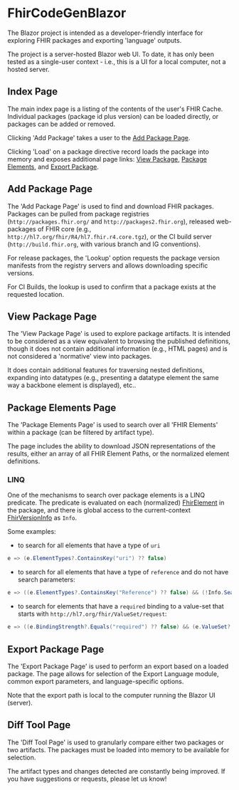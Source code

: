 # FhirCodeGenBlazor

The Blazor project is intended as a developer-friendly interface for exploring FHIR packages and exporting 'language' outputs.

The project is a server-hosted Blazor web UI.  To date, it has only been tested as a single-user context - i.e., this is a UI for a local computer, not a hosted server.

## Index Page

The main index page is a listing of the contents of the user's FHIR Cache.  Individual packages (package id plus version) can be loaded directly, or packages can be added or removed.

Clicking 'Add Package' takes a user to the [Add Package Page](#add-package-page).

Clicking 'Load' on a package directive record loads the package into memory and exposes additional page links: [View Package](#view-package-page), [Package Elements](#package-elements-page), and [Export Package](#export-package-page).

## Add Package Page

The 'Add Package Page' is used to find and download FHIR packages.  Packages can be pulled from package registries (`http://packages.fhir.org/` and `http://packages2.fhir.org`), released web-packages of FHIR core (e.g., `http://hl7.org/fhir/R4/hl7.fhir.r4.core.tgz`), or the CI build server (`http://build.fhir.org`, with various branch and IG conventions).

For release packages, the 'Lookup' option requests the package version manifests from the registry servers and allows downloading specific versions.

For CI Builds, the lookup is used to confirm that a package exists at the requested location.

## View Package Page

The 'View Package Page' is used to explore package artifacts.  It is intended to be considered as a view equivalent to browsing the published definitions, though it does not contain additional information (e.g., HTML pages) and is not considered a 'normative' view into packages.

It does contain additional features for traversing nested definitions, expanding into datatypes (e.g., presenting a datatype element the same way a backbone element is displayed), etc..

## Package Elements Page

The 'Package Elements Page' is used to search over all 'FHIR Elements' within a package (can be filtered by artifact type).

The page includes the ability to download JSON representations of the results, either an array of all FHIR Element Paths, or the normalized element definitions.

### LINQ

One of the mechanisms to search over package elements is a LINQ predicate.  The predicate is evaluated on each (normalized) [FhirElement](/fhir-codegen/api/Microsoft.Health.Fhir.CodeGenCommon.Models.FhirElement.html) in the package, and there is global access to the current-context [FhirVersionInfo](/fhir-codegen/api/Microsoft.Health.Fhir.SpecManager.Manager.FhirVersionInfo.html) as `Info`.

Some examples:
* to search for all elements that have a type of `uri`
```c#
e => (e.ElementTypes?.ContainsKey("uri") ?? false)
```

* to search for all elements that have a type of `reference` and do not have search parameters:
```c#
e => ((e.ElementTypes?.ContainsKey("Reference") ?? false) && (!Info.SearchParametersByUrl.Values.Any(sp => sp.Expression.Contains(e.Path))))
```

* to search for elements that have a `required` binding to a value-set that starts with `http://hl7.org/fhir/ValueSet/request`:
```c#
e => ((e.BindingStrength?.Equals("required") ?? false) && (e.ValueSet?.StartsWith("http://hl7.org/fhir/ValueSet/request") ?? false))
```

## Export Package Page

The 'Export Package Page' is used to perform an export based on a loaded package.  The page allows for selection of the Export Language module, common export parameters, and language-specific options.

Note that the export path is local to the computer running the Blazor UI (server).

## Diff Tool Page

The 'Diff Tool Page' is used to granularly compare either two packages or two artifacts.  The packages must be loaded into memory to be available for selection.

The artifact types and changes detected are constantly being improved.  If you have suggestions or requests, please let us know!

